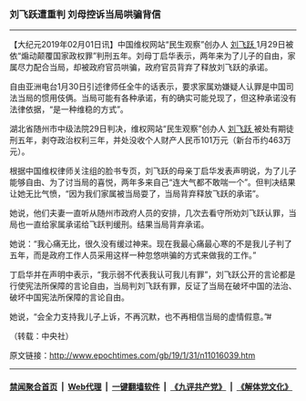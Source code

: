 ### 刘飞跃遭重判 刘母控诉当局哄骗背信
------------------------

<p>
 【大纪元2019年02月01日讯】中国维权网站“民生观察”创办人
 <a href="http://www.epochtimes.com/gb/tag/%E5%88%98%E9%A3%9E%E8%B7%83.html">
  刘飞跃
 </a>
 1月29日被依“煽动颠覆国家政权罪”判刑五年。刘母丁启华表示，两年来为了儿子的自由，家属尽力配合当局，却被政府官员哄骗，政府官员背弃了释放刘飞跃的承诺。
</p>
<div class="paragraph">
 <p>
  自由亚洲电台1月30日引述律师任全牛的话表示，要求家属劝嫌疑人认罪是中国司法当局的惯用伎俩。当局可能有各种承诺，有的确实可能兑现了，但这种承诺没有法律依据，“是一种维稳的方式”。
 </p>
 <p>
  湖北省随州市中级法院29日判决，维权网站“民生观察”创办人
  <a href="http://www.epochtimes.com/gb/tag/%E5%88%98%E9%A3%9E%E8%B7%83.html">
   刘飞跃
  </a>
  被处有期徒刑五年，剥夺政治权利三年，并处没收个人财产人民币101万元（新台币约463万元）。
 </p>
 <p>
  根据中国维权律师关注组的脸书专页，刘飞跃的母亲丁启华发表声明说，为了儿子能够自由、为了讨当局的喜悦，两年多来自己“连大气都不敢喘一个”。但判决结果让她无比气愤，“因为我们家属被当局耍了，当局背弃释放飞跃的承诺”。
 </p>
 <p>
  她说，他们夫妻一直听从随州市政府人员的安排，几次去看守所劝刘飞跃认罪，当局也一直给家属承诺给飞跃判缓刑。结果当局背弃承诺。
 </p>
 <p>
  她说：“我心痛无比，很久没有缓过神来。现在我最心痛最心寒的不是我儿子判了五年，而是政府工作人员采用这样一种忽悠哄骗的方式来做我的工作。”
 </p>
 <p>
  丁启华并在声明中表示，“我示弱不代表我认可我儿有罪”，刘飞跃公开的言论都是行使宪法所保障的言论自由，当局判刘飞跃有罪，反证了当局在破坏中国的法治、破坏中国宪法所保障的言论自由。
 </p>
 <p>
  她说，“会全力支持我儿子上诉，不再沉默，也不再相信当局的虚情假意。”#
 </p>
 <p>
  （转载：中央社）
 </p>
</div>

原文链接：http://www.epochtimes.com/gb/19/1/31/n11016039.htm


------------------------
#### [禁闻聚合首页](https://github.com/gfw-breaker/banned-news/blob/master/README.md) &nbsp;|&nbsp; [Web代理](https://github.com/gfw-breaker/open-proxy/blob/master/README.md) &nbsp;|&nbsp; [一键翻墙软件](https://github.com/gfw-breaker/nogfw/blob/master/README.md) &nbsp;|&nbsp; [《九评共产党》](https://github.com/gfw-breaker/9ping.md/blob/master/README.md#九评之一评共产党是什么) &nbsp;|&nbsp; [《解体党文化》](https://github.com/gfw-breaker/jtdwh.md/blob/master/README.md#绪论)